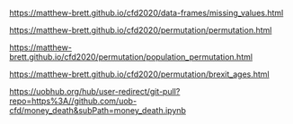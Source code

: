 <https://matthew-brett.github.io/cfd2020/data-frames/missing_values.html>

<https://matthew-brett.github.io/cfd2020/permutation/permutation.html>

<https://matthew-brett.github.io/cfd2020/permutation/population_permutation.html>

<https://matthew-brett.github.io/cfd2020/permutation/brexit_ages.html>

<https://uobhub.org/hub/user-redirect/git-pull?repo=https%3A//github.com/uob-cfd/money_death&subPath=money_death.ipynb>

 

 
